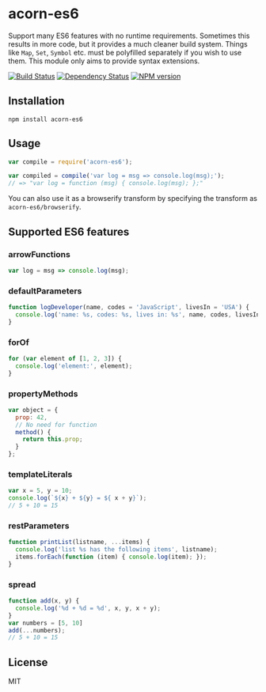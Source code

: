 # acorn-es6

Support many ES6 features with no runtime requirements.  Sometimes this results in more code, but it provides a much cleaner build system.  Things like `Map`, `Set`, `Symbol` etc. must be polyfilled separately if you wish to use them.  This module only aims to provide syntax extensions.

[![Build Status](https://img.shields.io/travis/ForbesLindesay/acorn-es6/master.svg)](https://travis-ci.org/ForbesLindesay/acorn-es6)
[![Dependency Status](https://img.shields.io/david/ForbesLindesay/acorn-es6.svg)](https://david-dm.org/ForbesLindesay/acorn-es6)
[![NPM version](https://img.shields.io/npm/v/acorn-es6.svg)](https://www.npmjs.org/package/acorn-es6)

## Installation

    npm install acorn-es6

## Usage

```js
var compile = require('acorn-es6');

var compiled = compile('var log = msg => console.log(msg);');
// => "var log = function (msg) { console.log(msg); };"
```

You can also use it as a browserify transform by specifying the transform as `acorn-es6/browserify`.

## Supported ES6 features

### arrowFunctions

```js
var log = msg => console.log(msg);
```

### defaultParameters

```js
function logDeveloper(name, codes = 'JavaScript', livesIn = 'USA') {
  console.log('name: %s, codes: %s, lives in: %s', name, codes, livesIn);
}
```

### forOf

```js
for (var element of [1, 2, 3]) {
  console.log('element:', element);
}
```

### propertyMethods

```js
var object = {
  prop: 42,
  // No need for function
  method() {
    return this.prop;
  }
};
```

### templateLiterals

```js
var x = 5, y = 10;
console.log(`${x} + ${y} = ${ x + y}`);
// 5 + 10 = 15
```

### restParameters

```js
function printList(listname, ...items) {
  console.log('list %s has the following items', listname);
  items.forEach(function (item) { console.log(item); });
}
```

### spread

```js
function add(x, y) {
  console.log('%d + %d = %d', x, y, x + y);
}
var numbers = [5, 10]
add(...numbers);
// 5 + 10 = 15
```

## License

  MIT
